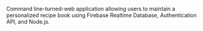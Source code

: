 Command line-turned-web application allowing users to maintain a personalized recipe book using Firebase Realtime Database, Authentication API, and Node.js.

